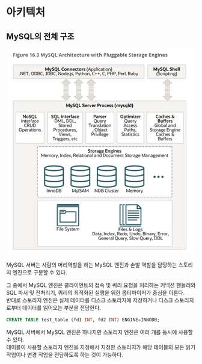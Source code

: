 # 아키텍처

## MySQL의 전체 구조

![](img/mysql_architecture01.png)

MySQL 서버는 사람의 머리역할을 하는 MySQL 엔진과 손발 역할을 담당하는 스토리지 엔진으로 구분할 수 있다.  

그 중에서 MySQL 엔진은 클라이언트의 접속 및 쿼리 요청을 처리하는 커넥션 핸들러와 SQL 파서 및 전처리기, 쿼리의 최적화된 실행을 위한 옵티마이저가 중심을 이룬다.  
반대로 스토리지 엔진은 실제 데이터를 디스크 스토리지에 저장하거나 디스크 스토리지로부터 데이터를 읽어오는 부분을 전담한다.  

```sql
CREATE TABLE test_table (fd1 INT, fd2 INT) ENGINE=INNODB;
```

MySQL 서버에서 MySQL 엔진은 하나지만 스토리지 엔진은 여러 개를 동시에 사용할 수 있다.  
테이블이 사용할 스토리지 엔진을 지정해서 지정한 스토리지가 해당 테이블의 모든 읽기 작업이나 변경 작업을 전담하도록 하는 것이 가능하다.

